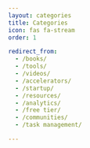 ```yaml
---
layout: categories
title: Categories
icon: fas fa-stream
order: 1

redirect_from:
  - /books/
  - /tools/
  - /videos/
  - /accelerators/
  - /startup/
  - /resources/
  - /analytics/
  - /free tier/
  - /communities/
  - /task management/

---
```

